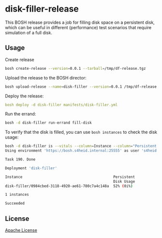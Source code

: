# disk-filler-release

This BOSH release provides a job for filling disk space on a persistent disk, which can be useful in different (performance) test scenarios that require simulation of a full disk.

## Usage

Create release

```sh
bosh create-release --version=0.0.1 --tarball=/tmp/df-release.tgz
```

Upload the release to the BOSH director:

```sh
bosh upload-release --name=disk-filler --version=0.0.1 /tmp/df-release.tgz
```

Deploy the release:

```yaml
bosh deploy -d disk-filler manifests/disk-filler.yml
```

Run the errand:

```sh
bosh -d disk-filler run-errand fill-disk
```

To verify that the disk is filled, you can use `bosh instances` to check the disk usage:

```sh
bosh -d disk-filler is --vitals --column=Instance --column="Persistent Disk Usage"
Using environment 'https://bosh.s4heid.internal:25555' as user 's4heid'

Task 190. Done

Deployment 'disk-filler'

Instance                                          Persistent
                                                  Disk Usage
disk-filler/0984cbed-3118-4920-ae61-780c7a4c148a  52% (0i%)

1 instances

Succeeded
```

## License

[Apache License](./LICENSE)